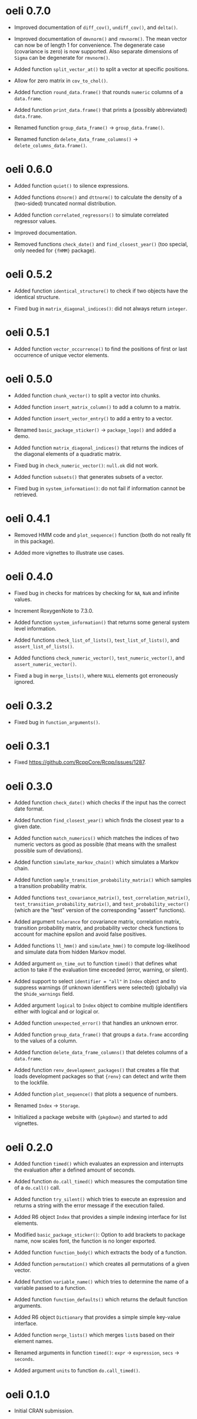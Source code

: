 # oeli 0.7.0

* Improved documentation of `diff_cov()`, `undiff_cov()`, and `delta()`.

* Improved documentation of `dmvnorm()` and `rmvnorm()`. The mean vector can now be of length 1 for convenience. The degenerate case (covariance is zero) is now supported. Also separate dimensions of `Sigma` can be degenerate for `rmvnorm()`.

* Added function `split_vector_at()` to split a vector at specific positions.

* Allow for zero matrix in `cov_to_chol()`.

* Added function `round_data.frame()` that rounds `numeric` columns of a `data.frame`.

* Added function `print_data.frame()` that prints a (possibly abbreviated) `data.frame`.

* Renamed function `group_data_frame()` -> `group_data.frame()`.

* Renamed function `delete_data_frame_columns()` -> `delete_columns_data.frame()`.

# oeli 0.6.0

* Added function `quiet()` to silence expressions.

* Added functions `dtnorm()` and `dttnorm()` to calculate the density of a (two-sided) truncated normal distribution.

* Added function `correlated_regressors()` to simulate correlated regressor values.

* Improved documentation.

* Removed functions `check_date()` and `find_closest_year()` (too special, only needed for `{fHMM}` package).

# oeli 0.5.2

* Added function `identical_structure()` to check if two objects have the identical structure.

* Fixed bug in `matrix_diagonal_indices()`: did not always return `integer`.

# oeli 0.5.1

* Added function `vector_occurrence()` to find the positions of first or last occurrence of unique vector elements.

# oeli 0.5.0

* Added function `chunk_vector()` to split a vector into chunks.

* Added function `insert_matrix_column()` to add a column to a matrix.

* Added function `insert_vector_entry()` to add a entry to a vector.

* Renamed `basic_package_sticker()` -> `package_logo()` and added a demo.

* Added function `matrix_diagonal_indices()` that returns the indices of the diagonal elements of a quadratic matrix.

* Fixed bug in `check_numeric_vector()`: `null.ok` did not work.

* Added function `subsets()` that generates subsets of a vector.

* Fixed bug in `system_information()`: do not fail if information cannot be retrieved.

# oeli 0.4.1

* Removed HMM code and `plot_sequence()` function (both do not really fit in this package).

* Added more vignettes to illustrate use cases.

# oeli 0.4.0

* Fixed bug in checks for matrices by checking for `NA`, `NaN` and infinite values.

* Increment RoxygenNote to 7.3.0.

* Added function `system_information()` that returns some general system level information.

* Added functions `check_list_of_lists()`, `test_list_of_lists()`, and `assert_list_of_lists()`.

* Added functions `check_numeric_vector()`, `test_numeric_vector()`, and `assert_numeric_vector()`.

* Fixed a bug in `merge_lists()`, where `NULL` elements got erroneously ignored.

# oeli 0.3.2

* Fixed bug in `function_arguments()`.

# oeli 0.3.1

* Fixed https://github.com/RcppCore/Rcpp/issues/1287.

# oeli 0.3.0

* Added function `check_date()` which checks if the input has the correct date format.

* Added function `find_closest_year()` which finds the closest year to a given date.

* Added function `match_numerics()` which matches the indices of two numeric vectors as good as possible (that means with the smallest possible sum of deviations).

* Added function `simulate_markov_chain()` which simulates a Markov chain.

* Added function `sample_transition_probability_matrix()` which samples a transition probability matrix.

* Added functions `test_covariance_matrix()`, `test_correlation_matrix()`, `test_transition_probability_matrix()`, and `test_probability_vector()` (which are the "test" version of the corresponding "assert" functions).

* Added argument `tolerance` for covariance matrix, correlation matrix, transition probability matrix, and probability vector check functions to account for machine epsilon and avoid false positives.

* Added functions `ll_hmm()` and `simulate_hmm()` to compute log-likelihood and simulate data from hidden Markov model.

* Added argument `on_time_out` to function `timed()` that defines what action to take if the evaluation time exceeded (error, warning, or silent).

* Added support to select `identifier = "all"` in `Index` object and to suppress warnings (if unknown identifiers were selected) (globally) via the `$hide_warnings` field.

* Added argument `logical` to `Index` object to combine multiple identifiers either with logical and or logical or.

* Added function `unexpected_error()` that handles an unknown error.

* Added function `group_data_frame()` that groups a `data.frame` according to the values of a column.

* Added function `delete_data_frame_columns()` that deletes columns of a `data.frame`.

* Added function `renv_development_packages()` that creates a file that loads development packages so that `{renv}` can detect and write them to the lockfile.

* Added function `plot_sequence()` that plots a sequence of numbers.

* Renamed `Index` -> `Storage`.

* Initialized a package website with `{pkgdown}` and started to add vignettes.

# oeli 0.2.0

* Added function `timed()` which evaluates an expression and interrupts the evaluation after a defined amount of seconds.

* Added function `do.call_timed()` which measures the computation time of a `do.call()` call.

* Added function `try_silent()` which tries to execute an expression and returns a string with the error message if the execution failed.

* Added R6 object `Index` that provides a simple indexing interface for list elements.

* Modified `basic_package_sticker()`: Option to add brackets to package name, now scales font, the function is no longer exported.

* Added function `function_body()` which extracts the body of a function.

* Added function `permutation()` which creates all permutations of a given vector.

* Added function `variable_name()` which tries to determine the name of a variable passed to a function.

* Added function `function_defaults()` which returns the default function arguments.

* Added R6 object `Dictionary` that provides a simple simple key-value interface.

* Added function `merge_lists()` which merges `list`s based on their element names.

* Renamed arguments in function `timed()`: `expr` -> `expression`, `secs` -> `seconds`.

* Added argument `units` to function `do.call_timed()`.

# oeli 0.1.0

* Initial CRAN submission.
